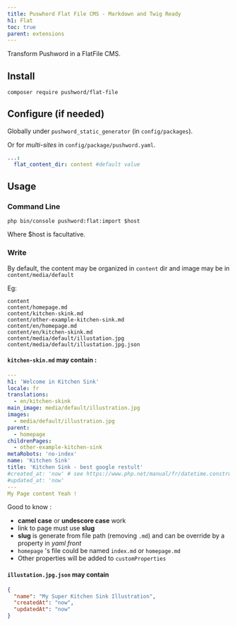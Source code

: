 ```yaml
---
title: Puswhord Flat File CMS - Markdown and Twig Ready
h1: Flat
toc: true
parent: extensions
---
```


Transform Pushword in a FlatFile CMS.

## Install

```
composer require pushword/flat-file
```

## Configure (if needed)

Globally under `pushword_static_generator` (in `config/packages`).

Or for _multi-sites_ in `config/package/pushword.yaml`.

```yaml
...:
  flat_content_dir: content #default value
```

## Usage

### Command Line

```
php bin/console pushword:flat:import $host
```

Where $host is facultative.

### Write

By default, the content may be organized in `content` dir and image may be in `content/media/default`

Eg:

```
content
content/homepage.md
content/kitchen-skink.md
content/other-example-kitchen-sink.md
content/en/homepage.md
content/en/kitchen-skink.md
content/media/default/illustation.jpg
content/media/default/illustation.jpg.json
```

#### `kitchen-skin.md` may contain :

<!--
Add to \Pushword\Core\Entity\Page
    public function getProperties()
    {
        return array_keys(get_object_vars($this));
    }
Then
$ php -a
include 'vendor/autoload.php';
$properties = (new \Pushword\Core\Entity\Page())->getProperties();
foreach ($properties as $p) echo $p.chr(10);
-->

```yaml
---
h1: 'Welcome in Kitchen Sink'
locale: fr
translations:
  - en/kitchen-skink
main_image: media/default/illustration.jpg
images:
  - media/default/illustration.jpg
parent:
  - homepage
childrenPages:
  - other-example-kitchen-sink
metaRobots: 'no-index'
name: 'Kitchen Sink'
title: 'Kitchen Sink - best google restult'
#created_at: 'now' # see https://www.php.net/manual/fr/datetime.construct.php
#updated_at: 'now'
---
My Page content Yeah !
```

Good to know :

- **camel case** or **undescore case** work
- link to page must use **slug**
- **slug** is generate from file path (removing `.md`) and can be override by a property in _yaml front_
- `homepage` 's file could be named `index.md` or `homepage.md`
- Other properties will be added to `customProperties`

#### `illustation.jpg.json` may contain

```json
{
  "name": "My Super Kitchen Sink Illustration",
  "createdAt": "now",
  "updatedAt": "now"
}
```
